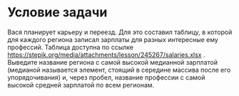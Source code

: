 # Условие задачи

Вася планирует карьеру и переезд. Для это составил таблицу, в которой для каждого региона записал зарплаты для разных интересные ему профессий. Таблица доступна по ссылке https://stepik.org/media/attachments/lesson/245267/salaries.xlsx . Выведите название региона с самой высокой медианной зарплатой (медианой называется элемент, стоящий в середине массива после его упорядочивания) и, через пробел, название профессии с самой высокой средней зарплатой по всем регионам. 